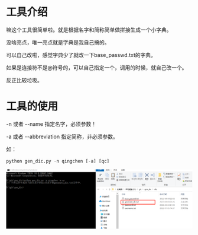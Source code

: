 # 工具介绍

嘛这个工具很简单啦。就是根据名字和简称简单做拼接生成一个小字典。

没啥亮点，唯一亮点就是字典是我自己搞的。

可以自己改啦，感觉字典少了就改一下base_passwd.txt的字典。

如果是连接符不是@符号的，可以自己指定一个，调用的时候，就自己改一个。

反正比较垃圾。

# 工具的使用

-n 或者 --name 指定名字，必须参数！

-a 或者 --abbreviation 指定简称，非必须参数。

如：

``` python
python gen_dic.py -n qingchen [-a] [qc]
```



![image-20220404232709111](images/image-20220404232709111.png)
